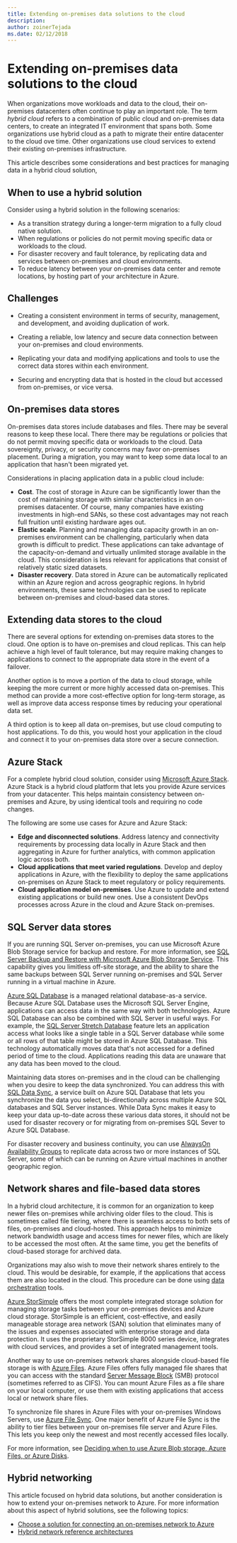 ```yaml
---
title: Extending on-premises data solutions to the cloud
description: 
author: zoinerTejada
ms.date: 02/12/2018
---
```


# Extending on-premises data solutions to the cloud

When organizations move workloads and data to the cloud, their on-premises datacenters often continue to play an important role. The term *hybrid cloud* refers to a combination of public cloud and on-premises data centers, to create an integrated IT environment that spans both. Some organizations use hybrid cloud as a path to migrate their entire datacenter to the cloud ove time. Other organizations use cloud services to extend their existing on-premises infrastructure. 

This article describes some considerations and best practices for managing data in a hybrid cloud solution,

## When to use a hybrid solution

Consider using a hybrid solution in the following scenarios:

* As a transition strategy during a longer-term migration to a fully cloud native solution.
* When regulations or policies do not permit moving specific data or workloads to the cloud.
* For disaster recovery and fault tolerance, by replicating data and services between on-premises and cloud environments.
* To reduce latency between your on-premises data center and remote locations, by hosting part of your architecture in Azure.

## Challenges

* Creating a consistent environment in terms of security, management, and development, and avoiding duplication of work.

* Creating a reliable, low latency and secure data connection between your on-premises and cloud environments.

* Replicating your data and modifying applications and tools to use the correct data stores within each environment.

* Securing and encrypting data that is hosted in the cloud but accessed from on-premises, or vice versa.

## On-premises data stores

On-premises data stores include databases and files. There may be several reasons to keep these local. There there may be regulations or policies that do not permit moving specific data or workloads to the cloud. Data sovereignty, privacy, or security concerns may favor on-premises placement. During a migration, you may want to keep some data local to an application that hasn't been migrated yet.

Considerations in placing application data in a public cloud include:

* **Cost**. The cost of storage in Azure can be significantly lower than the cost of maintaining storage with similar characteristics in an on-premises datacenter. Of course, many companies have existing investments in high-end SANs, so these cost advantages may not reach full fruition until existing hardware ages out.
* **Elastic scale**. Planning and managing data capacity growth in an on-premises environment can be challenging, particularly when data growth is difficult to predict. These applications can take advantage of the capacity-on-demand and virtually unlimited storage available in the cloud. This consideration is less relevant for applications that consist of relatively static sized datasets.
* **Disaster recovery**. Data stored in Azure can be automatically replicated within an Azure region and across geographic regions. In hybrid environments, these same technologies can be used to replicate between on-premises and cloud-based data stores.

## Extending data stores to the cloud

There are several options for extending on-premises data stores to the cloud. One option is to have on-premises and cloud replicas. This can help achieve a high level of fault tolerance, but may require making changes to applications to connect to the appropriate data store in the event of a failover.

Another option is to move a portion of the data to cloud storage, while keeping the more current or more highly accessed data on-premises. This method can provide a more cost-effective option for long-term storage, as well as improve data access response times by reducing your operational data set.

A third option is to keep all data on-premises, but use cloud computing to host applications. To do this, you would host your application in the cloud and connect it to your on-premises data store over a secure connection. 

## Azure Stack

For a complete hybrid cloud solution, consider using [Microsoft Azure Stack](/azure/azure-stack/). Azure Stack is a hybrid cloud platform that lets you provide Azure services from your datacenter. This helps maintain consistency between on-premises and Azure, by using identical tools and requiring no code changes. 

The following are some use cases for Azure and Azure Stack:

* **Edge and disconnected solutions**. Address latency and connectivity requirements by processing data locally in Azure Stack and then aggregating in Azure for further analytics, with common application logic across both. 
* **Cloud applications that meet varied regulations**. Develop and deploy applications in Azure, with the flexibility to deploy the same applications on-premises on Azure Stack to meet regulatory or policy requirements.
* **Cloud application model on-premises**. Use Azure to update and extend existing applications or build new ones. Use a consistent DevOps processes across Azure in the cloud and Azure Stack on-premises.

## SQL Server data stores

If you are running SQL Server on-premises, you can use Microsoft Azure Blob Storage service for backup and restore. For more information, see [SQL Server Backup and Restore with Microsoft Azure Blob Storage Service](/sql/relational-databases/backup-restore/sql-server-backup-and-restore-with-microsoft-azure-blob-storage-service). This capability gives you limitless off-site storage, and the ability to share the same backups between SQL Server running on-premises and SQL Server running in a virtual machine in Azure. 

[Azure SQL Database](/azure/sql-database/) is a managed relational database-as-a service. Because Azure SQL Database uses the Microsoft SQL Server Engine, applications can access data in the same way with both technologies. Azure SQL Database can also be combined with SQL Server in useful ways. For example, the [SQL Server Stretch Database](/sql/sql-server/stretch-database/stretch-database) feature lets an application access what looks like a single table in a SQL Server database while some or all rows of that table might be stored in Azure SQL Database. This technology automatically moves data that's not accessed for a defined period of time to the cloud. Applications reading this data are unaware that any data has been moved to the cloud.

Maintaining data stores on-premises and in the cloud can be challenging when you desire to keep the data synchronized. You can address this with [SQL Data Sync](/azure/sql-database/sql-database-sync-data), a service built on Azure SQL Database that lets you synchronize the data you select, bi-directionally across multiple Azure SQL databases and SQL Server instances. While Data Sync makes it easy to keep your data up-to-date across these various data stores, it should not be used for disaster recovery or for migrating from on-premises SQL Sever to Azure SQL Database.

For disaster recovery and business continuity, you can use [AlwaysOn Availability Groups](/sql/database-engine/availability-groups/windows/overview-of-always-on-availability-groups-sql-server) to replicate data across two or more instances of SQL Server, some of which can be running on Azure virtual machines in another geographic region.

## Network shares and file-based data stores

In a hybrid cloud architecture, it is common for an organization to keep newer files on-premises while archiving older files to the cloud. This is sometimes called file tiering, where there is seamless access to both sets of files, on-premises and cloud-hosted. This approach helps to minimize network bandwidth usage and access times for newer files, which are likely to be accessed the most often. At the same time, you get the benefits of cloud-based storage for archived data. 

Organizations may also wish to move their network shares entirely to the cloud. This would be desirable, for example, if the applications that access them are also located in the cloud. This procedure can be done using [data orchestration](../technology-choices/pipeline-orchestration-data-movement.md) tools.


[Azure StorSimple](/azure/storsimple/) offers the most complete integrated storage solution for managing storage tasks between your on-premises devices and Azure cloud storage. StorSimple is an efficient, cost-effective, and easily manageable storage area network (SAN) solution that eliminates many of the issues and expenses associated with enterprise storage and data protection. It uses the proprietary StorSimple 8000 series device, integrates with cloud services, and provides a set of integrated management tools.

Another way to use on-premises network shares alongside cloud-based file storage is with [Azure Files](/azure/storage/files/storage-files-introduction). Azure Files offers fully managed file shares that you can access with the standard [Server Message Block](https://msdn.microsoft.com/library/windows/desktop/aa365233.aspx?f=255&MSPPError=-2147217396) (SMB) protocol (sometimes referred to as CIFS). You can mount Azure Files as a file share on your local computer, or use them with existing applications that access local or network share files.

To synchronize file shares in Azure Files with your on-premises Windows Servers, use [Azure File Sync](/azure/storage/files/storage-sync-files-planning). One major benefit of Azure File Sync is the ability to tier files between your on-premises file server and Azure Files. This lets you keep only the newest and most recently accessed files locally. 

For more information, see [Deciding when to use Azure Blob storage, Azure Files, or Azure Disks](/azure/storage/common/storage-decide-blobs-files-disks).

## Hybrid networking

This article focused on hybrid data solutions, but another consideration is how to extend your on-premises network to Azure. For more information about this aspect of hybrid solutions, see the following topics:

- [Choose a solution for connecting an on-premises network to Azure](../../reference-architectures/hybrid-networking/considerations.md)
- [Hybrid network reference architectures](../../reference-architectures/hybrid-networking/index.md)

